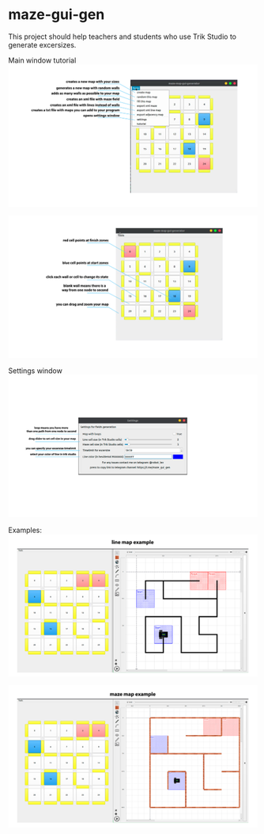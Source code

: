 # maze-gui-gen
This project should help teachers and students who use Trik Studio to generate excersizes.

Main window tutorial
![GitHub Logo](/source/app_screenshots/out_1.png)

![GitHub Logo](/source/app_screenshots/out_2.png)

Settings window
![GitHub Logo](/source/app_screenshots/out_3.png)

Examples:
![GitHub Logo](/source/app_screenshots/out_4.png)

![GitHub Logo](/source/app_screenshots/out_5.png)
